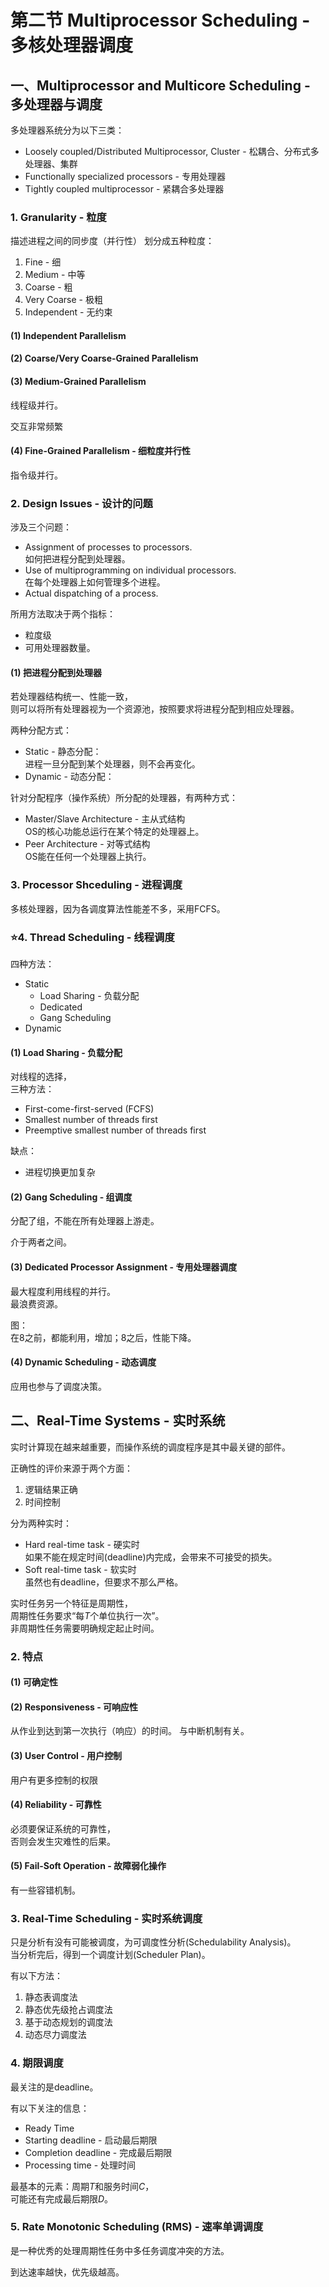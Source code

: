 # 第二节 Multiprocessor Scheduling - 多核处理器调度

## 一、Multiprocessor and Multicore Scheduling - 多处理器与调度

多处理器系统分为以下三类：

* Loosely coupled/Distributed Multiprocessor, Cluster - 松耦合、分布式多处理器、集群
* Functionally specialized processors - 专用处理器
* Tightly coupled multiprocessor - 紧耦合多处理器

### 1. Granularity - 粒度

描述进程之间的同步度（并行性）
划分成五种粒度：

1. Fine - 细
2. Medium - 中等
3. Coarse - 粗
4. Very Coarse - 极粗
5. Independent - 无约束

#### (1) Independent Parallelism

#### (2) Coarse/Very Coarse-Grained Parallelism

#### (3) Medium-Grained Parallelism

线程级并行。

交互非常频繁

#### (4) Fine-Grained Parallelism - 细粒度并行性

指令级并行。

### 2. Design Issues - 设计的问题

涉及三个问题：

* Assignment of processes to processors.  
  如何把进程分配到处理器。
* Use of multiprogramming on individual processors.  
  在每个处理器上如何管理多个进程。
* Actual dispatching of a process.  
  
所用方法取决于两个指标：

* 粒度级
* 可用处理器数量。

#### (1) 把进程分配到处理器

若处理器结构统一、性能一致，  
则可以将所有处理器视为一个资源池，按照要求将进程分配到相应处理器。

两种分配方式：

* Static - 静态分配：  
  进程一旦分配到某个处理器，则不会再变化。
* Dynamic - 动态分配：  

针对分配程序（操作系统）所分配的处理器，有两种方式：

* Master/Slave Architecture - 主从式结构  
  OS的核心功能总运行在某个特定的处理器上。
* Peer Architecture - 对等式结构  
  OS能在任何一个处理器上执行。

### 3. Processor Shceduling - 进程调度

多核处理器，因为各调度算法性能差不多，采用FCFS。

### ⭐4. Thread Scheduling - 线程调度

四种方法：

* Static
  * Load Sharing - 负载分配
  * Dedicated
  * Gang Scheduling
* Dynamic

#### (1) Load Sharing - 负载分配

对线程的选择，  
三种方法：

* First-come-first-served (FCFS)
* Smallest number of threads first
* Preemptive smallest number of threads first

缺点：

* 进程切换更加复杂

#### (2) Gang Scheduling - 组调度

分配了组，不能在所有处理器上游走。

介于两者之间。

#### (3) Dedicated Processor Assignment - 专用处理器调度

最大程度利用线程的并行。  
最浪费资源。

图：  
在8之前，都能利用，增加；8之后，性能下降。

#### (4) Dynamic Scheduling - 动态调度

应用也参与了调度决策。

## 二、Real-Time Systems - 实时系统

实时计算现在越来越重要，而操作系统的调度程序是其中最关键的部件。

正确性的评价来源于两个方面：

1. 逻辑结果正确
2. 时间控制

分为两种实时：

* Hard real-time task - 硬实时  
  如果不能在规定时间(deadline)内完成，会带来不可接受的损失。
* Soft real-time task - 软实时  
  虽然也有deadline，但要求不那么严格。

实时任务另一个特征是周期性，  
周期性任务要求“每$T$个单位执行一次”。  
非周期性任务需要明确规定起止时间。

### 2. 特点

#### (1) 可确定性

#### (2) Responsiveness - 可响应性

从作业到达到第一次执行（响应）的时间。
与中断机制有关。

#### (3) User Control - 用户控制

用户有更多控制的权限

#### (4) Reliability - 可靠性

必须要保证系统的可靠性，  
否则会发生灾难性的后果。

#### (5) Fail-Soft Operation - 故障弱化操作

有一些容错机制。

### 3. Real-Time Scheduling - 实时系统调度

只是分析有没有可能被调度，为可调度性分析(Schedulability Analysis)。  
当分析完后，得到一个调度计划(Scheduler Plan)。

有以下方法：

1. 静态表调度法
2. 静态优先级抢占调度法
3. 基于动态规划的调度法
4. 动态尽力调度法

### 4. 期限调度

最关注的是deadline。

有以下关注的信息：

* Ready Time
* Starting deadline - 启动最后期限
* Completion deadline - 完成最后期限
* Processing time - 处理时间

最基本的元素：周期$T$和服务时间$C$，  
可能还有完成最后期限$D$。

### 5. Rate Monotonic Scheduling (RMS) - 速率单调调度

是一种优秀的处理周期性任务中多任务调度冲突的方法。

到达速率越快，优先级越高。
